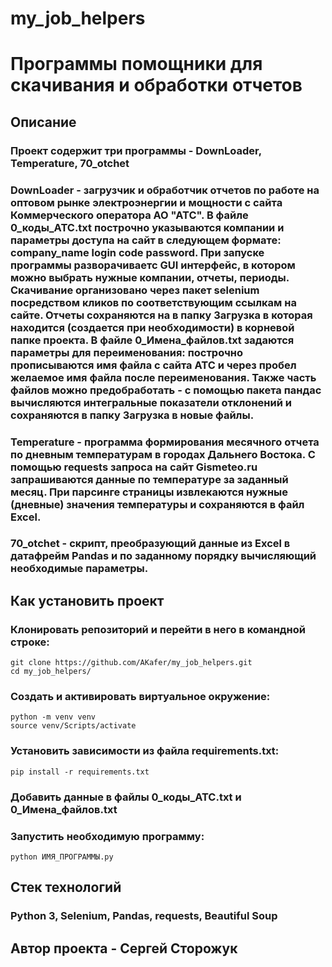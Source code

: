 # my_job_helpers

# Программы помощники для скачивания и обработки отчетов

## Описание

### Проект содержит три программы - DownLoader, Temperature, 70_otchet

### DownLoader - загрузчик и обработчик отчетов по работе на оптовом рынке электроэнергии и мощности с сайта Коммерческого оператора АО "АТС". В файле 0_коды_АТС.txt построчно указываются компании и параметры доступа на сайт в следующем формате: company_name login code password. При запуске программы разворачиваетс GUI интерфейс, в котором можно выбрать нужные компании, отчеты, периоды. Скачивание организовано через пакет selenium посредством кликов по соответствующим ссылкам на сайте. Отчеты сохраняются на в папку Загрузка в которая находится (создается при необходимости) в корневой папке проекта. В файле 0_Имена_файлов.txt задаются параметры для переименования: построчно прописываются имя файла с сайта АТС и через пробел желаемое имя файла после переименования. Также часть файлов можно предобработать - с помощью пакета пандас вычисляются интегральные показатели отклонений и сохраняются в папку Загрузка в новые файлы.

### Temperature - программа формирования месячного отчета по дневным температурам в городах Дальнего Востока. С помощью requests запроса на сайт Gismeteo.ru запрашиваются данные по температуре за заданный месяц. При парсинге страницы извлекаются нужные (дневные) значения температуры и сохраняются в файл Excel.

### 70_otchet - скрипт, преобразующий данные из Excel в датафрейм Pandas и по заданному порядку вычисляющий необходимые параметры.

## Как установить проект

### Клонировать репозиторий и перейти в него в командной строке:

```
git clone https://github.com/AKafer/my_job_helpers.git
cd my_job_helpers/
```

### Создать и активировать виртуальное окружение:

```
python -m venv venv
source venv/Scripts/activate
```

### Установить зависимости из файла requirements.txt:

```
pip install -r requirements.txt
```

### Добавить данные в файлы 0_коды_АТС.txt и 0_Имена_файлов.txt


### Запустить необходимую программу:

```
python ИМЯ_ПРОГРАММЫ.py
```

## Стек технологий

### Python 3, Selenium, Pandas, requests, Beautiful Soup

## Автор проекта - Сергей Сторожук

